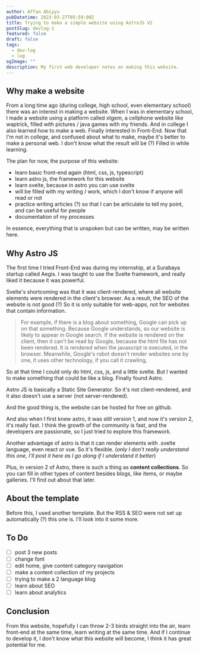 ```yaml
---
author: Affan Abiyyu
pubDatetime: 2023-03-27T05:59:00Z
title: Trying to make a simple website using AstroJS V2
postSlug: devlog-1
featured: false
draft: false
tags:
  - dev-log
  - log
ogImage: ""
description: My first web developer notes on making this website.
---
```


## Why make a website

From a long time ago (during college, high school, even elementary school) there was an interest in making a website. When I was in elementary school, I made a website using a platform called xtgem, a cellphone website like waptrick, filled with pictures / java games with my friends. And in college I also learned how to make a web. Finally interested in Front-End. Now that I'm not in college, and confused about what to make, maybe it's better to make a personal web. I don't know what the result will be (?) Filled in while learning.

The plan for now, the purpose of this website:

- learn basic front-end again (html, css, js, typescript)
- learn astro js, the framework for this website
- learn svelte, because in astro you can use svelte
- will be filled with my writing / work, which I don't know if anyone will read or not
- practice writing articles (?) so that I can be articulate to tell my point, and can be useful for people
- documentation of my processes

In essence, everything that is unspoken but can be written, may be written here.

## Why Astro JS

The first time I tried Front-End was during my internship, at a Surabaya startup called Aegis. I was taught to use the Svelte framework, and really liked it because it was powerful.

Svelte's shortcoming was that it was client-rendered, where all website elements were rendered in the client's browser. As a result, the SEO of the website is not good (?) So it is only suitable for web-apps, not for websites that contain information.

> For example, if there is a blog about something, Google can pick up on that something. Because Google understands, so our website is likely to appear in Google search. If the website is rendered on the client, then it can't be read by Google, because the html file has not been rendered. It is rendered when the javascript is executed, in the browser. Meanwhile, Google's robot doesn't render websites one by one, it uses other technology, if you call it crawling,

So at that time I could only do html, css, js, and a little svelte.
But I wanted to make something that could be like a blog.
Finally found Astro.

Astro JS is basically a Static Site Generator.
So it's not client-rendered, and it also doesn't use a server (not server-rendered).

And the good thing is, the website can be hosted for free on github.

And also when I first knew astro, it was still version 1, and now it's version 2, it's really fast.
I think the growth of the community is fast, and the developers are passionate, so I just tried to explore this framework.

Another advantage of astro is that it can render elements with .svelte language, even react or vue. So it's flexible. (_only I don't really understand this one, I'll post it here as I go along if I understand it better_)

Plus, in version 2 of Astro, there is such a thing as **content collections**. So you can fill in other types of content besides blogs, like items, or maybe galleries. I'll find out about that later.

## About the template

Before this, I used another template. But the RSS & SEO were not set up automatically (?) this one is. I'll look into it some more.

## To Do

- [ ] post 3 new posts
- [ ] change font
- [ ] edit home, give content category navigation
- [ ] make a content collection of my projects
- [ ] trying to make a 2 language blog
- [ ] learn about SEO
- [ ] learn about analytics

## Conclusion

From this website, hopefully I can throw 2-3 birds straight into the air, learn front-end at the same time, learn writing at the same time. And if I continue to develop it, I don't know what this website will become, I think it has great potential for me.
